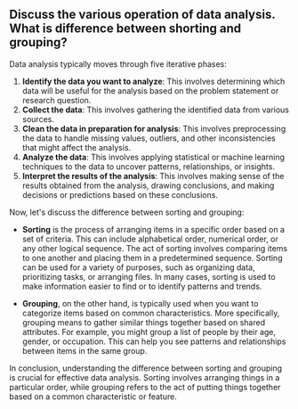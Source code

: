 ## Discuss the various operation of data analysis. What is difference between shorting and grouping?
Data analysis typically moves through five iterative phases:

1. **Identify the data you want to analyze**: This involves determining which data will be useful for the analysis based on the problem statement or research question.
2. **Collect the data**: This involves gathering the identified data from various sources.
3. **Clean the data in preparation for analysis**: This involves preprocessing the data to handle missing values, outliers, and other inconsistencies that might affect the analysis.
4. **Analyze the data**: This involves applying statistical or machine learning techniques to the data to uncover patterns, relationships, or insights.
5. **Interpret the results of the analysis**: This involves making sense of the results obtained from the analysis, drawing conclusions, and making decisions or predictions based on these conclusions.

Now, let's discuss the difference between sorting and grouping:

- **Sorting** is the process of arranging items in a specific order based on a set of criteria. This can include alphabetical order, numerical order, or any other logical sequence. The act of sorting involves comparing items to one another and placing them in a predetermined sequence. Sorting can be used for a variety of purposes, such as organizing data, prioritizing tasks, or arranging files. In many cases, sorting is used to make information easier to find or to identify patterns and trends.

- **Grouping**, on the other hand, is typically used when you want to categorize items based on common characteristics. More specifically, grouping means to gather similar things together based on shared attributes. For example, you might group a list of people by their age, gender, or occupation. This can help you see patterns and relationships between items in the same group.

In conclusion, understanding the difference between sorting and grouping is crucial for effective data analysis. Sorting involves arranging things in a particular order, while grouping refers to the act of putting things together based on a common characteristic or feature.

